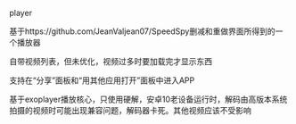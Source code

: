 player

基于https://github.com/JeanValjean07/SpeedSpy删减和重做界面所得到的一个播放器

自带视频列表，但未优化，视频过多时要加载完才显示东西

支持在“分享”面板和“用其他应用打开”面板中进入APP

基于exoplayer播放核心，只使用硬解，安卓10老设备运行时，解码由高版本系统拍摄的视频时可能出现兼容问题，解码器卡死。其他视频应该不受影响
